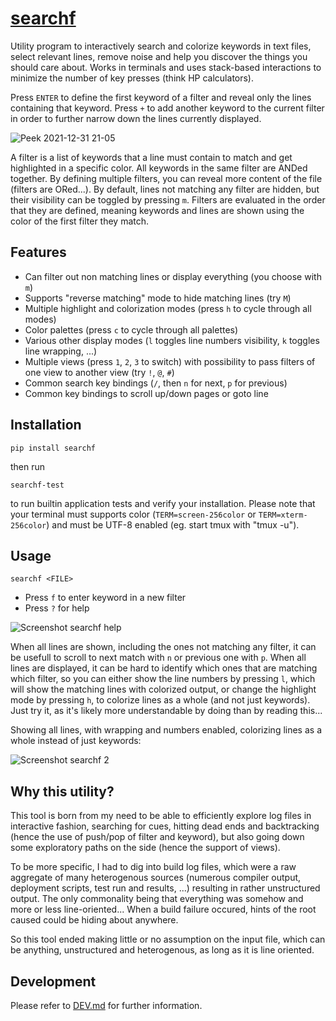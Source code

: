 # [searchf](https://github.com/human3/searchf)

Utility program to interactively search and colorize keywords in text files, select relevant lines, remove noise and help you discover the things you should care about. Works in terminals and uses stack-based interactions to minimize the number of key presses (think HP calculators).

Press `ENTER` to define the first keyword of a filter and reveal only the lines containing that keyword. Press `+` to add another keyword to the current filter in order to further narrow down the lines currently displayed.

![Peek 2021-12-31 21-05](https://user-images.githubusercontent.com/15265841/147842653-46e2fc0f-fdac-424e-9e5a-2e806d86440e.gif)

A filter is a list of keywords that a line must contain to match and get highlighted in a specific color. All keywords in the same filter are ANDed together. By defining multiple filters, you can reveal more content of the file (filters are ORed...). By default, lines not matching any filter are hidden, but their visibility can be toggled by pressing `m`. Filters are evaluated in the order that they are defined, meaning keywords and lines are shown using the color of the first filter they match.

## Features

- Can filter out non matching lines or display everything (you choose with `m`)
- Supports "reverse matching" mode to hide matching lines (try `M`)
- Multiple highlight and colorization modes (press `h` to cycle through all modes)
- Color palettes (press `c` to cycle through all palettes)
- Various other display modes (`l` toggles line numbers visibility, `k` toggles line wrapping, ...)
- Multiple views (press `1`, `2`, `3` to switch) with possibility to pass filters of one view to another view (try `!`, `@`, `#`)
- Common search key bindings (`/`, then `n` for next, `p` for previous)
- Common key bindings to scroll up/down pages or goto line

## Installation

`pip install searchf`

then run

`searchf-test`

to run builtin application tests and verify your installation. Please note that your terminal must supports color (`TERM=screen-256color` or `TERM=xterm-256color`) and must be UTF-8 enabled (eg. start tmux with "tmux -u").

## Usage

`searchf <FILE>`

- Press `f` to enter keyword in a new filter
- Press `?` for help

![Screenshot searchf help](https://user-images.githubusercontent.com/15265841/150648104-c99aed3b-1030-46ca-a0d2-50635e32e2d5.png)

When all lines are shown, including the ones not matching any filter, it can be usefull to scroll to next match with `n` or previous one with `p`. When all lines are displayed, it can be hard to identify which ones that are matching which filter, so you can either show the line numbers by pressing `l`, which will show the matching lines with colorized output, or change the highlight mode by pressing `h`, to colorize lines as a whole (and not just keywords). Just try it, as it's likely more understandable by doing than by reading this...

Showing all lines, with wrapping and numbers enabled, colorizing lines as a whole instead of just keywords:

![Screenshot searchf 2](https://user-images.githubusercontent.com/15265841/147425069-609e346d-c84d-452c-bfb2-8e32cadf10d5.png)

## Why this utility?

This tool is born from my need to be able to efficiently explore log files in interactive fashion, searching for cues, hitting dead ends and backtracking (hence the use of push/pop of filter and keyword), but also going down some exploratory paths on the side (hence the support of views).

To be more specific, I had to dig into build log files, which were a raw aggregate of many heterogenous sources (numerous compiler output, deployment scripts, test run and results, ...) resulting in rather unstructured output. The only commonality being that everything was somehow and more or less line-oriented... When a build failure occured, hints of the root caused could be hiding about anywhere.

So this tool ended making little or no assumption on the input file, which can be anything, unstructured and heterogenous, as long as it is line oriented.

## Development

Please refer to [DEV.md](DEV.md) for further information.
